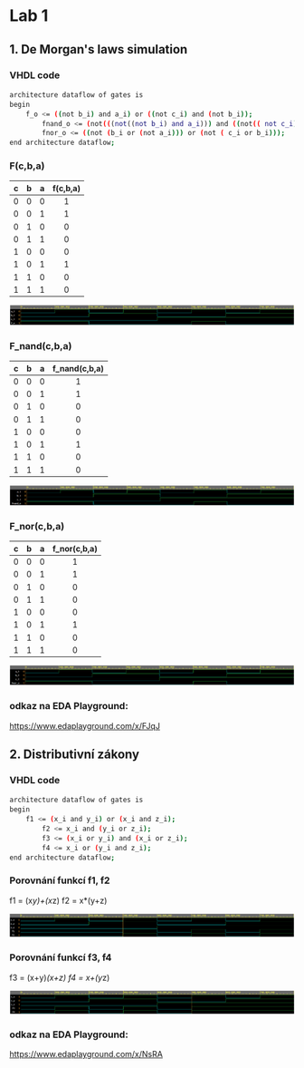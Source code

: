 # Lab 1

## 1. De Morgan's laws simulation

### VHDL code

```bash
architecture dataflow of gates is
begin
	f_o <= ((not b_i) and a_i) or ((not c_i) and (not b_i));
        fnand_o <= (not(((not((not b_i) and a_i))) and ((not(( not c_i) and (not b_i))))));
        fnor_o <= ((not (b_i or (not a_i))) or (not ( c_i or b_i)));
end architecture dataflow;
```

### F(c,b,a)

| **c** | **b** |**a** | **f(c,b,a)** |
| :-: | :-: | :-: | :-: |
| 0 | 0 | 0 | 1 |
| 0 | 0 | 1 | 1 |
| 0 | 1 | 0 | 0 |
| 0 | 1 | 1 | 0 |
| 1 | 0 | 0 | 0 |
| 1 | 0 | 1 | 1 |
| 1 | 1 | 0 | 0 |
| 1 | 1 | 1 | 0 |

![Hodnoty funkce f(c,b,a) ](images/f1.PNG)

### F_nand(c,b,a)

| **c** | **b** |**a** | **f_nand(c,b,a)** |
| :-: | :-: | :-: | :-: |
| 0 | 0 | 0 | 1 |
| 0 | 0 | 1 | 1 |
| 0 | 1 | 0 | 0 |
| 0 | 1 | 1 | 0 |
| 1 | 0 | 0 | 0 |
| 1 | 0 | 1 | 1 |
| 1 | 1 | 0 | 0 |
| 1 | 1 | 1 | 0 |

![Hodnoty funkce f(c,b,a) ](images/f2.PNG)

### F_nor(c,b,a)

| **c** | **b** |**a** | **f_nor(c,b,a)** |
| :-: | :-: | :-: | :-: |
| 0 | 0 | 0 | 1 |
| 0 | 0 | 1 | 1 |
| 0 | 1 | 0 | 0 |
| 0 | 1 | 1 | 0 |
| 1 | 0 | 0 | 0 |
| 1 | 0 | 1 | 1 |
| 1 | 1 | 0 | 0 |
| 1 | 1 | 1 | 0 |

![Hodnoty funkce f(c,b,a) ](images/f3.PNG)

### odkaz na EDA Playground:
https://www.edaplayground.com/x/FJqJ

## 2. Distributivní zákony

### VHDL code

```bash
architecture dataflow of gates is
begin
	f1 <= (x_i and y_i) or (x_i and z_i);
        f2 <= x_i and (y_i or z_i);        		  
        f3 <= (x_i or y_i) and (x_i or z_i);
        f4 <= x_i or (y_i and z_i);
end architecture dataflow;
```
### Porovnání funkcí f1, f2

f1 = (x*y)+(x*z)
f2 = x*(y+z)

![Hodnoty funkce f(c,b,a) ](images/f4.PNG)

### Porovnání funkcí f3, f4

f3 = (x+y)*(x+z)
f4 = x+(y*z)

![Hodnoty funkce f(c,b,a) ](images/f5.PNG)

### odkaz na EDA Playground:
https://www.edaplayground.com/x/NsRA
